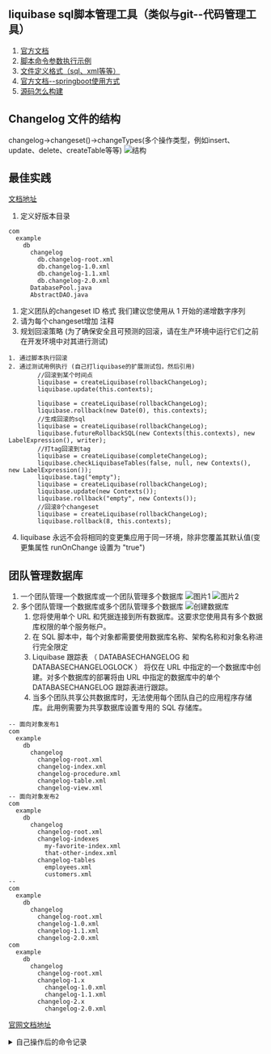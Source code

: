 ## liquibase sql脚本管理工具（类似与git--代码管理工具）

1. [官方文档](https://docs.liquibase.com/start/home.html)    
2. [脚本命令参数执行示例](https://docs.liquibase.com/commands/home.html#database-inspection-commands)    
3. [文件定义格式（sql、xml等等）](https://docs.liquibase.com/concepts/changelogs/sql-format.html)    
4. [官方文档--springboot使用方式](https://contribute.liquibase.com/extensions-integrations/directory/integration-docs/springboot/)  
5. [源码怎么构建](https://contribute.liquibase.com/code/)  

## Changelog 文件的结构
changelog->changeset()->changeTypes(多个操作类型，例如insert、update、delete、createTable等等)
![结构](https://gitee.com/RenZhenGongZuo/base-components/raw/master/img/liquibase/struct1.png)

## 最佳实践
[文档地址](https://docs.liquibase.com/concepts/bestpractices.html)

1. 定义好版本目录
```text
com
  example
    db
      changelog
        db.changelog-root.xml
        db.changelog-1.0.xml
        db.changelog-1.1.xml
        db.changelog-2.0.xml
      DatabasePool.java
      AbstractDAO.java
```
1. 定义团队的changeset ID 格式  我们建议您使用从 1 开始的递增数字序列
2. 请为每个changeset增加 注释 
3. 规划回滚策略 (为了确保安全且可预测的回滚，请在生产环境中运行它们之前在开发环境中对其进行测试)
```text
1. 通过脚本执行回滚
2. 通过测试用例执行 (自己打liquibase的扩展测试包，然后引用)
        //回滚到某个时间点
        liquibase = createLiquibase(rollbackChangeLog);
        liquibase.update(this.contexts);

        liquibase = createLiquibase(rollbackChangeLog);
        liquibase.rollback(new Date(0), this.contexts);
        //生成回滚的sql
        liquibase = createLiquibase(rollbackChangeLog);
        liquibase.futureRollbackSQL(new Contexts(this.contexts), new LabelExpression(), writer);
        //打tag回滚到tag
        liquibase = createLiquibase(completeChangeLog);
        liquibase.checkLiquibaseTables(false, null, new Contexts(), new LabelExpression());
        liquibase.tag("empty");
        liquibase = createLiquibase(rollbackChangeLog);
        liquibase.update(new Contexts());
        liquibase.rollback("empty", new Contexts());
        //回滚8个changeset
        liquibase = createLiquibase(rollbackChangeLog);
        liquibase.rollback(8, this.contexts);
```
4. liquibase 永远不会将相同的变更集应用于同一环境，除非您覆盖其默认值(变更集属性 runOnChange 设置为 "true")

## 团队管理数据库
1. 一个团队管理一个数据库或一个团队管理多个数据库
   ![图片1](https://gitee.com/RenZhenGongZuo/base-components/raw/master/img/liquibase/img1.png)
   ![图片2](https://gitee.com/RenZhenGongZuo/base-components/raw/master/img/liquibase/img2.png)
2. 多个团队管理一个数据库或多个团队管理多个数据库
   ![创建数据库](https://gitee.com/RenZhenGongZuo/base-components/raw/master/img/liquibase/img3.png)
    1. 您将使用单个 URL 和凭据连接到所有数据库。这要求您使用具有多个数据库权限的单个服务帐户。
    2. 在 SQL 脚本中，每个对象都需要使用数据库名称、架构名称和对象名称进行完全限定
    3. Liquibase 跟踪表 （ DATABASECHANGELOG 和 DATABASECHANGELOGLOCK ） 将仅在 URL 中指定的一个数据库中创建。对多个数据库的部署将由
       URL 中指定的数据库中的单个 DATABASECHANGELOG 跟踪表进行跟踪。
    4. 当多个团队共享公共数据库时，无法使用每个团队自己的应用程序存储库。此用例需要为共享数据库设置专用的 SQL 存储库。

```text
-- 面向对象发布1
com
  example
    db
      changelog
        changelog-root.xml
        changelog-index.xml
        changelog-procedure.xml
        changelog-table.xml
        changelog-view.xml
-- 面向对象发布2
com
  example
    db
      changelog
        changelog-root.xml
        changelog-indexes
          my-favorite-index.xml
          that-other-index.xml
        changelog-tables
          employees.xml
          customers.xml
-- 
com
  example
    db
      changelog
        changelog-root.xml
        changelog-1.0.xml
        changelog-1.1.xml
        changelog-2.0.xml
com
  example
    db
      changelog
        changelog-root.xml
        changelog-1.x
          changelog-1.0.xml
          changelog-1.1.xml
        changelog-2.x
          changelog-2.0.xml        
```

[官网文档地址](https://contribute.liquibase.com/code/get-started/env-setup/)

<details> <summary>自己操作后的命令记录</summary>

## diff 的命令允许您将两个相同类型或不同类型的数据库相互比较

```text
liquibase diff 
--url="jdbc:oracle:thin:@<IP OR HOSTNAME>:<PORT>:<SERVICE NAME OR SID>"
--username=<USERNAME>
--password=<PASSWORD>
--reference-url="jdbc:oracle:thin:@<IP OR HOSTNAME>:<PORT>:<SERVICE NAME OR SID>"
--reference-username=<USERNAME>
--reference-password=<PASSWORD>
```

## generate-changelog 命令创建一个更改日志文件，该文件具有一系列变更集，这些变更集描述如何重新创建数据库的当前状态

[generate-changelog](https://docs.liquibase.com/commands/inspection/generate-changelog.html)

```text
第一种方法.通过liquibase.properties 指定数据源信息，然后执行下面命令
liquibase generate-changelog --changelog-file=example-changelog.xml 
第二种方法
liquibase generate-changelog 
--url="jdbc:oracle:thin:@<IP OR HOSTNAME>:<PORT>:<SERVICE NAME OR SID>"
--username=<USERNAME>
--password=<PASSWORD>

如果您的数据库需要 & in URL，则在命令行上指定 URL 时，可能需要将 URL 括在双引号中
```

</details>
